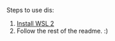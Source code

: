 Steps to use dis:

1) [Install WSL 2](https://docs.microsoft.com/en-us/windows/wsl/install-win10)
1) Follow the rest of the readme. :)
